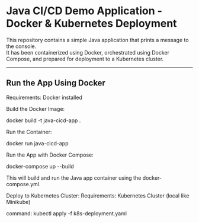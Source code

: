 # Java CI/CD Demo Application - Docker & Kubernetes Deployment

This repository contains a simple Java application that prints a message to the console.  
It has been containerized using Docker, orchestrated using Docker Compose, and prepared for deployment to a Kubernetes cluster.

---

##  Run the App Using Docker
Requirements:
Docker installed

Build the Docker Image:

docker build -t java-cicd-app .

Run the Container:

docker run java-cicd-app

Run the App with Docker Compose:

docker-compose up --build

This will build and run the Java app container using the docker-compose.yml.

Deploy to Kubernetes Cluster:
Requirements:
Kubernetes Cluster (local like Minikube)

command:
kubectl apply -f k8s-deployment.yaml


